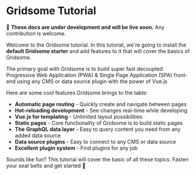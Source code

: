 # Gridsome Tutorial

🚨 **These docs are under development and will be live soon.** Any contribution is welcome.

Welcome to the Gridsome tutorial. In this tutorial, we're going to install the **default Gridsome starter** and add features to it that will cover the basics of Gridsome.

The primary goal with Gridsome is to build super fast decoupled Progressive Web Application (PWA) & Single Page Application (SPA) front-end using any CMS or data source plugin with the power of Vue.js

Here are some cool features Gridsome brings to the table:

- **Automatic page routing** - Quickly create and navigate between pages
- **Hot-reloading development** - See changes real-time while developing
- **Vue.js for templating** - Unlimited layout possibilities
- **Static pages** - Core functionality of Gridsome is to build static pages
- **The** **GraphQL data layer** - Easy to query content you need from any added data source
- **Data source plugins** - Easy to connect to any CMS or data source
- **Excellent** **plugin system** - Find plugins for any job

Sounds like fun? This tutorial will cover the basic of all these topics. Fasten your seat belts and get started 🚀
